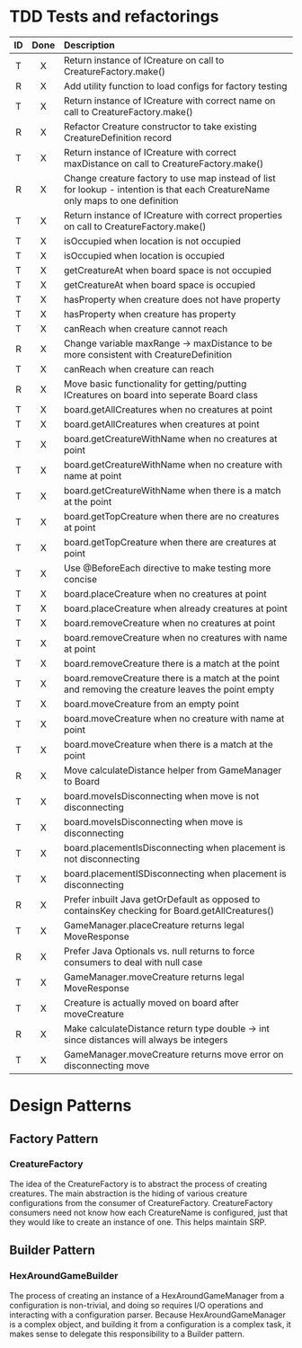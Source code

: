 # TDD Tests and refactorings

| ID | Done | Description                                                                                                                     |
|:--:|:----:|:--------------------------------------------------------------------------------------------------------------------------------|
| T  |  X   | Return instance of ICreature on call to CreatureFactory.make()                                                                  | 
| R  |  X   | Add utility function to load configs for factory testing                                                                        | 
| T  |  X   | Return instance of ICreature with correct name on call to CreatureFactory.make()                                                | 
| R  |  X   | Refactor Creature constructor to take existing CreatureDefinition record                                                        |
| T  |  X   | Return instance of ICreature with correct maxDistance on call to CreatureFactory.make()                                         |
| R  |  X   | Change creature factory to use map instead of list for lookup - intention is that each CreatureName only maps to one definition |
| T  |  X   | Return instance of ICreature with correct properties on call to CreatureFactory.make()                                          | 
| T  |  X   | isOccupied when location is not occupied                                                                                        | 
| T  |  X   | isOccupied when location is occupied                                                                                            |
| T  |  X   | getCreatureAt when board space is not occupied                                                                                  | 
| T  |  X   | getCreatureAt when board space is occupied                                                                                      |
| T  |  X   | hasProperty when creature does not have property                                                                                | 
| T  |  X   | hasProperty when creature has property                                                                                          | 
| T  |  X   | canReach when creature cannot reach                                                                                             | 
| R  |  X   | Change variable maxRange -> maxDistance to be more consistent with CreatureDefinition                                           |
| T  |  X   | canReach when creature can reach                                                                                                | 
| R  |  X   | Move basic functionality for getting/putting ICreatures on board into seperate Board class                                      |
| T  |  X   | board.getAllCreatures when no creatures at point                                                                                | 
| T  |  X   | board.getAllCreatures when creatures at point                                                                                   |
| T  |  X   | board.getCreatureWithName when no creatures at point                                                                            |
| T  |  X   | board.getCreatureWithName when no creature with name at point                                                                   |
| T  |  X   | board.getCreatureWithName when there is a match at the point                                                                    |
| T  |  X   | board.getTopCreature when there are no creatures at point                                                                       |
| T  |  X   | board.getTopCreature when there are creatures at point                                                                          |
| T  |  X   | Use @BeforeEach directive to make testing more concise                                                                          | 
| T  |  X   | board.placeCreature when no creatures at point                                                                                  |
| T  |  X   | board.placeCreature when already creatures at point                                                                             |
| T  |  X   | board.removeCreature when no creatures at point                                                                                 |
| T  |  X   | board.removeCreature when no creatures with name at point                                                                       |
| T  |  X   | board.removeCreature there is a match at the point                                                                              |
| T  |  X   | board.removeCreature there is a match at the point and removing the creature leaves the point empty                             |
| T  |  X   | board.moveCreature from an empty point                                                                                          |
| T  |  X   | board.moveCreature when no creature with name at point                                                                          |
| T  |  X   | board.moveCreature when there is a match at the point                                                                           |
| R  |  X   | Move calculateDistance helper from GameManager to Board                                                                         |
| T  |  X   | board.moveIsDisconnecting when move is not disconnecting                                                                        |
| T  |  X   | board.moveIsDisconnecting when move is disconnecting                                                                            |
| T  |  X   | board.placementIsDisconnecting when placement is not disconnecting                                                              |
| T  |  X   | board.placementISDisconnecting when placement is disconnecting                                                                  |
| R  |  X   | Prefer inbuilt Java getOrDefault as opposed to containsKey checking for Board.getAllCreatures()                                 |
| T  |  X   | GameManager.placeCreature returns legal MoveResponse                                                                            |
| R  |  X   | Prefer Java Optionals vs. null returns to force consumers to deal with null case                                                |
| T  |  X   | GameManager.moveCreature returns legal MoveResponse                                                                             |
| T  |  X   | Creature is actually moved on board after moveCreature                                                                          |
| R  |  X   | Make calculateDistance return type double -> int since distances will always be integers                                        |
| T  |  X   | GameManager.moveCreature returns move error on disconnecting move                                                               |

# Design Patterns

## Factory Pattern

### CreatureFactory

The idea of the CreatureFactory is to abstract the process of creating creatures. The main abstraction is
the hiding of various creature configurations from the consumer of CreatureFactory. CreatureFactory consumers
need not know how each CreatureName is configured, just that they would like to create an instance of one.
This helps maintain SRP.

## Builder Pattern

### HexAroundGameBuilder

The process of creating an instance of a HexAroundGameManager from a configuration is non-trivial, and doing so
requires I/O operations and interacting with a configuration parser. Because HexAroundGameManager is a complex object,
and building it from a configuration is a complex task, it makes sense to delegate this responsibility to a
Builder pattern.



